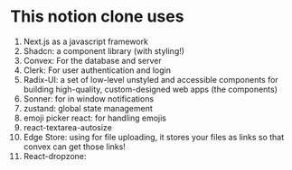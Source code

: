 # This notion clone uses
1. Next.js as a javascript framework
2. Shadcn: a component library (with styling!)
3. Convex: For the database and server
4. Clerk: For user authentication and login
5. Radix-UI: a set of low-level unstyled and accessible components for building high-quality, custom-designed web apps (the components)
6. Sonner: for in window notifications
7. zustand: global state management
8. emoji picker react: for handling emojis
9. react-textarea-autosize
10. Edge Store: using for file uploading, it stores your files as links so that convex can get those links!
11. React-dropzone: